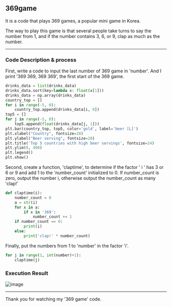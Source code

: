 ## 369game
It is a code that plays 369 games, a popular mini game in Korea.

The way to play this game is that several people take turns to say the number from 1, and if the number contains 3, 6, or 9, clap as much as the number.

---
### Code Description & process
First, write a code to input the last number of 369 game in 'number'. And I print '369 369, 369 369', the first start of the 369 game.
``` python
drinks_data = list(drinks_data)
drinks_data.sort(key=lambda x: float(x[1]))
drinks_data = np.array(drinks_data)
country_top = []
for i in range(-5, 0):
    country_top.append(drinks_data[i, 0])
top5 = []
for j in range(-5, 0):
    top5.append(float(drinks_data[j, 1]))
plt.bar(country_top, top5, color='gold', label='beer [L]')
plt.xlabel("Country", fontsize=20)
plt.ylabel("Beer serving", fontsize=20)
plt.title('Top 5 countries with high beer servings', fontsize=24)
plt.ylim(0, 400)
plt.legend()
plt.show()
```
Second, create a function, 'claptime', to determine if the factor ' i '  has 3 or 6 or 9 and add 1 to the 'number_count' initialized to 0. 
If number_count is zero, output the number i, otherwise output the number_count as many 'clap!'
``` python
def claptime(i):
    number_count = 0
    a = str(i)
    for x in a:
        if x in '369':
            number_count += 1
    if number_count == 0:
        print(i)
    else:
        print('clap!' * number_count)
```
Finally, put the numbers from 1 to 'number' in the factor 'i'.
``` python
for j in range(1, int(number)+1):
    claptime(j)
```
### Execution Result

![image](https://user-images.githubusercontent.com/79324847/109376449-da5a1200-7907-11eb-81b9-e57d8a5c6c3a.png)

---

Thank you for watching my '369 game' code.
